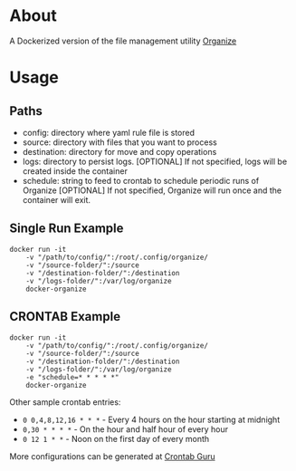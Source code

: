 # About
A Dockerized version of the file management utility [Organize](https://github.com/tfeldmann/organize)

# Usage
## Paths
- config: directory where yaml rule file is stored
- source: directory with files that you want to process
- destination: directory for move and copy operations
- logs: directory to persist logs. [OPTIONAL] If not specified, logs will be created inside the container
- schedule: string to feed to crontab to schedule periodic runs of Organize [OPTIONAL] If not specified, Organize will run once and the container will exit.

## Single Run Example
```
docker run -it
	-v "/path/to/config/":/root/.config/organize/
	-v "/source-folder/":/source
	-v "/destination-folder/":/destination
	-v "/logs-folder/":/var/log/organize
	docker-organize
```

## CRONTAB Example
```
docker run -it
	-v "/path/to/config/":/root/.config/organize/
	-v "/source-folder/":/source
	-v "/destination-folder/":/destination
	-v "/logs-folder/":/var/log/organize
	-e "schedule=* * * * *"
	docker-organize
```

Other sample crontab entries:
- `0 0,4,8,12,16 * * *` - Every 4 hours on the hour starting at midnight
- `0,30 * * * *` - On the hour and half hour of every hour
- `0 12 1 * *` - Noon on the first day of every month

More configurations can be generated at [Crontab Guru](https://crontab.guru/#0_*_*_*_*)
